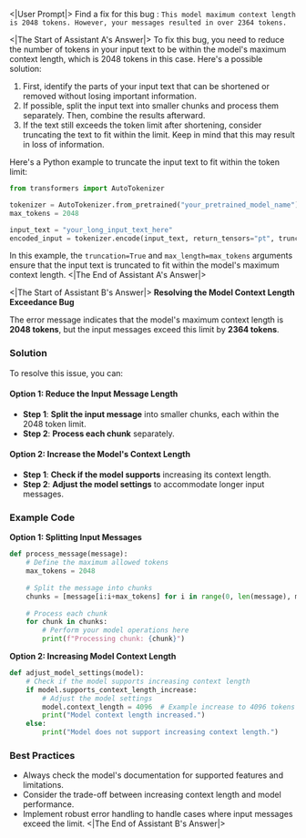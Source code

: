 <|User Prompt|>
Find a fix for this bug : 
```This model maximum context length is 2048 tokens. However, your messages resulted in over 2364 tokens.```

<|The Start of Assistant A's Answer|>
To fix this bug, you need to reduce the number of tokens in your input text to be within the model's maximum context length, which is 2048 tokens in this case. Here's a possible solution:

1. First, identify the parts of your input text that can be shortened or removed without losing important information.
2. If possible, split the input text into smaller chunks and process them separately. Then, combine the results afterward.
3. If the text still exceeds the token limit after shortening, consider truncating the text to fit within the limit. Keep in mind that this may result in loss of information.

Here's a Python example to truncate the input text to fit within the token limit:

```python
from transformers import AutoTokenizer

tokenizer = AutoTokenizer.from_pretrained("your_pretrained_model_name")
max_tokens = 2048

input_text = "your_long_input_text_here"
encoded_input = tokenizer.encode(input_text, return_tensors="pt", truncation=True, max_length=max_tokens)
```

In this example, the `truncation=True` and `max_length=max_tokens` arguments ensure that the input text is truncated to fit within the model's maximum context length.
<|The End of Assistant A's Answer|>

<|The Start of Assistant B's Answer|>
**Resolving the Model Context Length Exceedance Bug**

The error message indicates that the model's maximum context length is **2048 tokens**, but the input messages exceed this limit by **2364 tokens**.

### **Solution**

To resolve this issue, you can:

#### **Option 1: Reduce the Input Message Length**

- **Step 1**: **Split the input message** into smaller chunks, each within the 2048 token limit.
- **Step 2**: **Process each chunk** separately.

#### **Option 2: Increase the Model's Context Length**

- **Step 1**: **Check if the model supports** increasing its context length.
- **Step 2**: **Adjust the model settings** to accommodate longer input messages.

### **Example Code**

**Option 1: Splitting Input Messages**

```python
def process_message(message):
    # Define the maximum allowed tokens
    max_tokens = 2048
    
    # Split the message into chunks
    chunks = [message[i:i+max_tokens] for i in range(0, len(message), max_tokens)]
    
    # Process each chunk
    for chunk in chunks:
        # Perform your model operations here
        print(f"Processing chunk: {chunk}")
```

**Option 2: Increasing Model Context Length**

```python
def adjust_model_settings(model):
    # Check if the model supports increasing context length
    if model.supports_context_length_increase:
        # Adjust the model settings
        model.context_length = 4096  # Example increase to 4096 tokens
        print("Model context length increased.")
    else:
        print("Model does not support increasing context length.")
```

### **Best Practices**

- Always check the model's documentation for supported features and limitations.
- Consider the trade-off between increasing context length and model performance.
- Implement robust error handling to handle cases where input messages exceed the limit.
<|The End of Assistant B's Answer|>